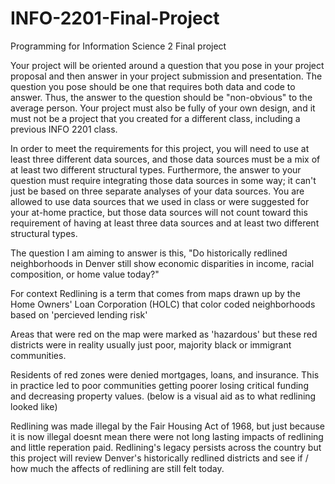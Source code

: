 # INFO-2201-Final-Project
Programming for Information Science 2 Final project

Your project will be oriented around a question that you pose in your project proposal and then answer in your project submission and presentation. The question you pose should be one that requires both data and code to answer. Thus, the answer to the question should be "non-obvious" to the average person. Your project must also be fully of your own design, and it must not be a project that you created for a different class, including a previous INFO 2201 class.

In order to meet the requirements for this project, you will need to use at least three different data sources, and those data sources must be a mix of at least two different structural types. Furthermore, the answer to your question must require integrating those data sources in some way; it can't just be based on three separate analyses of your data sources. You are allowed to use data sources that we used in class or were suggested for your at-home practice, but those data sources will not count toward this requirement of having at least three data sources and at least two different structural types.

The question I am aiming to answer is this, "Do historically redlined neighborhoods in Denver still show economic disparities in income, racial composition, or home value today?"

For context
Redlining is a term that comes from maps drawn up by the Home Owners' Loan Corporation (HOLC) that color coded neighborhoods based on 'percieved lending risk'

Areas that were red on the map were marked as 'hazardous' but these red districts were in reality usually just poor, majority black or immigrant communities.

Residents of red zones were denied mortgages, loans, and insurance. This in practice led to poor communities getting poorer losing critical funding and decreasing property values. (below is a visual aid as to what redlining looked like)

Redlining was made illegal by the Fair Housing Act of 1968, but just because it is now illegal doesnt mean there were not long lasting impacts of redlining and little reperation paid. Redlining's legacy persists across the country but this project will review Denver's historically redlined districts and see if / how much the affects of redlining are still felt today.
